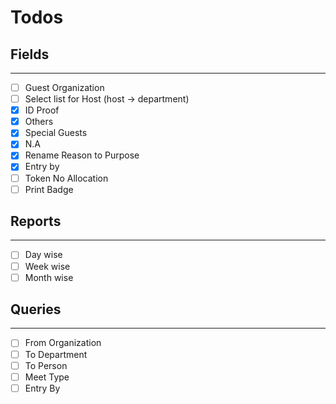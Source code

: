 # Todos

## Fields
---
* [ ] Guest Organization
* [ ] Select list for Host (host -> department)
* [X] ID Proof
* [X] Others
* [X] Special Guests
* [X] N.A
* [X] Rename Reason to Purpose
* [X] Entry by
* [ ] Token No Allocation
* [ ] Print Badge

## Reports
---
* [ ] Day wise
* [ ] Week wise
* [ ] Month wise

## Queries
---
* [ ] From Organization
* [ ] To Department
* [ ] To Person
* [ ] Meet Type
* [ ] Entry By
